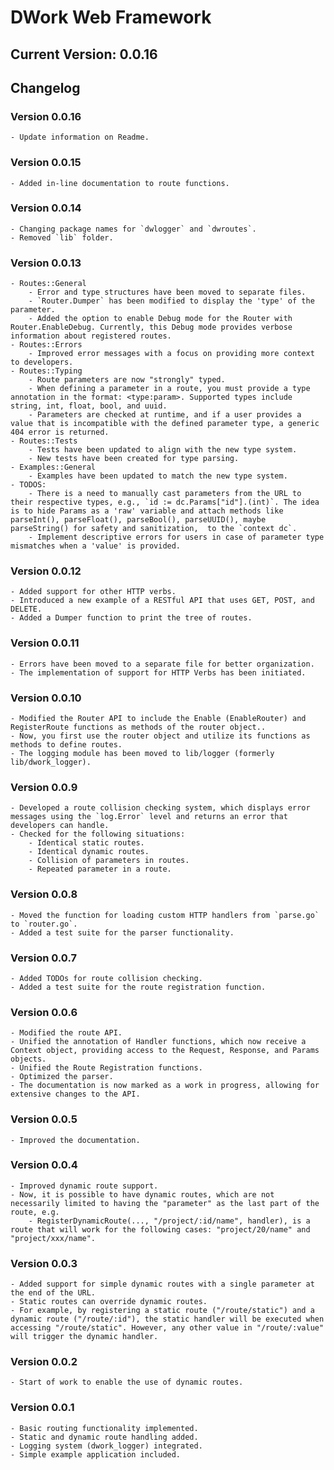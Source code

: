 # DWork Web Framework

## Current Version: 0.0.16

## Changelog

### Version 0.0.16

    - Update information on Readme.

### Version 0.0.15

    - Added in-line documentation to route functions.

### Version 0.0.14

    - Changing package names for `dwlogger` and `dwroutes`.
    - Removed `lib` folder.

### Version 0.0.13

    - Routes::General
        - Error and type structures have been moved to separate files.
        - `Router.Dumper` has been modified to display the 'type' of the parameter.
        - Added the option to enable Debug mode for the Router with Router.EnableDebug. Currently, this Debug mode provides verbose information about registered routes.
    - Routes::Errors
        - Improved error messages with a focus on providing more context to developers.
    - Routes::Typing
        - Route parameters are now "strongly" typed.
        - When defining a parameter in a route, you must provide a type annotation in the format: <type:param>. Supported types include string, int, float, bool, and uuid.
        - Parameters are checked at runtime, and if a user provides a value that is incompatible with the defined parameter type, a generic 404 error is returned.
    - Routes::Tests
        - Tests have been updated to align with the new type system.
        - New tests have been created for type parsing.
    - Examples::General
        - Examples have been updated to match the new type system.
    - TODOS:
        - There is a need to manually cast parameters from the URL to their respective types, e.g., `id := dc.Params["id"].(int)`. The idea is to hide Params as a 'raw' variable and attach methods like parseInt(), parseFloat(), parseBool(), parseUUID(), maybe parseString() for safety and sanitization,  to the `context dc`.
        - Implement descriptive errors for users in case of parameter type mismatches when a 'value' is provided.

### Version 0.0.12

    - Added support for other HTTP verbs.
    - Introduced a new example of a RESTful API that uses GET, POST, and DELETE.
    - Added a Dumper function to print the tree of routes.

### Version 0.0.11

    - Errors have been moved to a separate file for better organization.
    - The implementation of support for HTTP Verbs has been initiated.

### Version 0.0.10

    - Modified the Router API to include the Enable (EnableRouter) and RegisterRoute functions as methods of the router object..
    - Now, you first use the router object and utilize its functions as methods to define routes.
    - The logging module has been moved to lib/logger (formerly lib/dwork_logger).

### Version 0.0.9

    - Developed a route collision checking system, which displays error messages using the `log.Error` level and returns an error that developers can handle.
    - Checked for the following situations:
        - Identical static routes.
        - Identical dynamic routes.
        - Collision of parameters in routes.
        - Repeated parameter in a route.

### Version 0.0.8

    - Moved the function for loading custom HTTP handlers from `parse.go` to `router.go`.
    - Added a test suite for the parser functionality.

### Version 0.0.7

    - Added TODOs for route collision checking.
    - Added a test suite for the route registration function.

### Version 0.0.6

    - Modified the route API.
    - Unified the annotation of Handler functions, which now receive a Context object, providing access to the Request, Response, and Params objects.
    - Unified the Route Registration functions.
    - Optimized the parser.
    - The documentation is now marked as a work in progress, allowing for extensive changes to the API.

### Version 0.0.5

    - Improved the documentation.

### Version 0.0.4

    - Improved dynamic route support.
    - Now, it is possible to have dynamic routes, which are not necessarily limited to having the "parameter" as the last part of the route, e.g.
        - RegisterDynamicRoute(..., "/project/:id/name", handler), is a route that will work for the following cases: "project/20/name" and "project/xxx/name".

### Version 0.0.3

    - Added support for simple dynamic routes with a single parameter at the end of the URL.
    - Static routes can override dynamic routes.
    - For example, by registering a static route ("/route/static") and a dynamic route ("/route/:id"), the static handler will be executed when accessing "/route/static". However, any other value in "/route/:value" will trigger the dynamic handler.

### Version 0.0.2

    - Start of work to enable the use of dynamic routes.

### Version 0.0.1

    - Basic routing functionality implemented.
    - Static and dynamic route handling added.
    - Logging system (dwork_logger) integrated.
    - Simple example application included.
